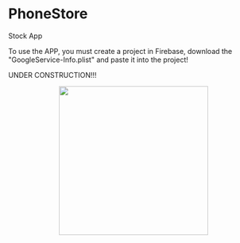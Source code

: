 # PhoneStore

Stock App

To use the APP, you must create a project in Firebase, download the "GoogleService-Info.plist" and paste it into the project!



UNDER CONSTRUCTION!!!
<p align="center">
  <img src="https://user-images.githubusercontent.com/50756810/115661096-545cb500-a313-11eb-8f8f-a33cc5945245.png" width="300">
</p>
